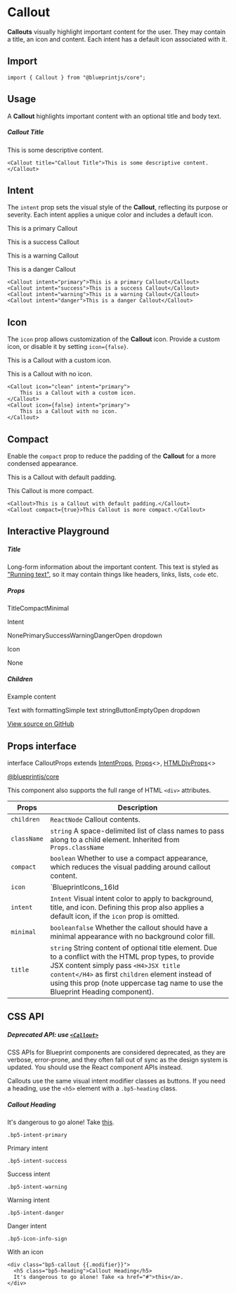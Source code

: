 # Callout

**Callouts** visually highlight important content for the user. They may contain
a title, an icon and content. Each intent has a default icon associated with it.

## Import

```
import { Callout } from "@blueprintjs/core";  

```

## Usage

A **Callout** highlights important content with an optional title and body text.

##### Callout Title

This is some descriptive content.

```
<Callout title="Callout Title">This is some descriptive content.</Callout>  

```

## Intent

The `intent` prop sets the visual style of the **Callout**, reflecting its purpose or severity. Each intent applies a unique color and includes a default icon.

This is a primary Callout

This is a success Callout

This is a warning Callout

This is a danger Callout

```
<Callout intent="primary">This is a primary Callout</Callout>  
<Callout intent="success">This is a success Callout</Callout>  
<Callout intent="warning">This is a warning Callout</Callout>  
<Callout intent="danger">This is a danger Callout</Callout>  

```

## Icon

The `icon` prop allows customization of the **Callout** icon. Provide a custom
icon, or disable it by setting `icon={false}`.

This is a Callout with a custom icon.

This is a Callout with no icon.

```
<Callout icon="clean" intent="primary">  
    This is a Callout with a custom icon.  
</Callout>  
<Callout icon={false} intent="primary">  
    This is a Callout with no icon.  
</Callout>  

```

## Compact

Enable the `compact` prop to reduce the padding of the **Callout** for a more condensed appearance.

This is a Callout with default padding.

This Callout is more compact.

```
<Callout>This is a Callout with default padding.</Callout>  
<Callout compact={true}>This Callout is more compact.</Callout>  

```

## Interactive Playground

##### Title

Long-form information about the important content. This text is styled as ["Running text"](#core/typography.running-text), so it may contain things like headers, links, lists, `code` etc.

##### Props

TitleCompactMinimal

Intent 

NonePrimarySuccessWarningDangerOpen dropdown

Icon

None

##### Children

Example content

Text with formattingSimple text stringButtonEmptyOpen dropdown

[View source on GitHub](https://github.com/palantir/blueprint/blob/develop/packages/docs-app/src/examples/core-examples/calloutPlaygroundExample.tsx)

## Props interface

interface CalloutProps extends [IntentProps](#api/IntentProps), [Props](#api/Props)<>, [HTMLDivProps](#api/HTMLDivProps)<>

[@blueprintjs/core](https://github.com/palantir/blueprint/blob/d356c8eea/packages/core/src/components/callout/callout.tsx#L36)

This component also supports the full range of HTML `<div>` attributes.

| Props | Description |
| --- | --- |
| `children` | `ReactNode` Callout contents. |
| `className` | `string` A space-delimited list of class names to pass along to a child element.  Inherited from `Props.className` |
| `compact` | `boolean` Whether to use a compact appearance, which reduces the visual padding around callout content. |
| `icon` | `BlueprintIcons_16Id | MaybeElement` Name of a Blueprint UI icon (or an icon element) to render on the left side.  If this prop is omitted or `undefined`, the `intent` prop will determine a default icon. If this prop is explicitly `null`, no icon will be displayed (regardless of `intent`). |
| `intent` | `Intent` Visual intent color to apply to background, title, and icon.  Defining this prop also applies a default icon, if the `icon` prop is omitted. |
| `minimal` | `booleanfalse` Whether the callout should have a minimal appearance with no background color fill. |
| `title` | `string` String content of optional title element.  Due to a conflict with the HTML prop types, to provide JSX content simply pass `<H4>JSX title content</H4>` as first `children` element instead of using this prop (note uppercase tag name to use the Blueprint Heading component). |

## CSS API

##### Deprecated API: use [`<Callout>`](#core/components/callout)

CSS APIs for Blueprint components are considered deprecated, as they are verbose, error-prone, and they
often fall out of sync as the design system is updated. You should use the React component APIs instead.

Callouts use the same visual intent modifier classes as buttons. If you need a heading, use the `<h5>`
element with a `.bp5-heading` class.

##### Callout Heading

It's dangerous to go alone! Take [this](#).

`.bp5-intent-primary`

Primary intent

`.bp5-intent-success`

Success intent

`.bp5-intent-warning`

Warning intent

`.bp5-intent-danger`

Danger intent

`.bp5-icon-info-sign`

With an icon

```
<div class="bp5-callout {{.modifier}}">  
  <h5 class="bp5-heading">Callout Heading</h5>  
  It's dangerous to go alone! Take <a href="#">this</a>.  
</div>  

```